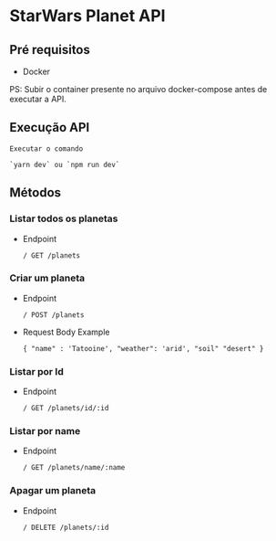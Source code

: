 # StarWars Planet API

## Pré requisitos

- Docker

PS: Subir o container presente no arquivo docker-compose antes de executar a API.

## Execução API

    Executar o comando

    `yarn dev` ou `npm run dev`

## Métodos

### Listar todos os planetas

- Endpoint

  `/ GET /planets`

### Criar um planeta

- Endpoint

  `/ POST /planets`

- Request Body Example

  `{ "name" : 'Tatooine', "weather": 'arid', "soil" "desert" }`

### Listar por Id

- Endpoint

  `/ GET /planets/id/:id`

### Listar por name

- Endpoint

  `/ GET /planets/name/:name`

### Apagar um planeta

- Endpoint

  `/ DELETE /planets/:id`
